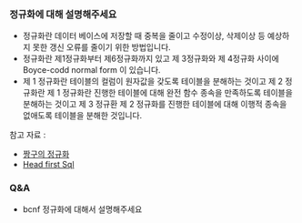 ### 정규화에 대해 설명해주세요 

- 정규화란 데이터 베이스에 저장할 때 중복을 줄이고 수정이상, 삭제이상 등 예상하지 못한 갱신 오류를 줄이기 위한 방법입니다. 
- 정규화란 제1정규화부터 제6정규화까지 있고 제 3정규화와 제 4정규화 사이에 Boyce-codd normal form 이 있습니다. 
- 제 1 정규화란 테이블의 컬럼이 원자값을 갖도록 테이블을 분해하는 것이고 
제 2 정규화란 제 1 정규화란 진행한 테이블에 대해 완전 함수 종속을 만족하도록 테이블을 분해하는 것이고 
제 3 정규환 제 2 정규화를 진행한 테이블에 대해 이행적 종속을 없애도록 테이블을 분해한 것입니다.

참고 자료 : 
- [짱구의 정규화](https://www.youtube.com/watch?v=DHyYQod48pk&t=306s)
- [Head first Sql](https://dump.nrgs.org/bakerscollege/drmfree/General%20Programming/Head%20First/headfirstsql_ebook.pdf)

### Q&A
- bcnf 정규화에 대해서 설명해주세요
